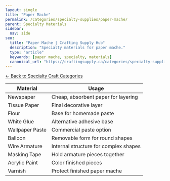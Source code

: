 ```yaml
---
layout: single
title: "Paper Mache"
permalink: /categories/specialty-supplies/paper-mache/
parent: Specialty Materials
sidebar:
  nav: side
seo:
  title: "Paper Mache | Crafting Supply Hub"
  description: "Specialty materials for paper mache."
  type: "article"
  keywords: [paper mache, specialty, materials]
  canonical_url: "https://craftingsupply.ca/categories/specialty-supplies/paper-mache/"
---
```


[← Back to Specialty Craft Categories](/categories/specialty-supplies/)

| Material | Usage |
|----------|-------|
| Newspaper | Cheap, absorbent paper for layering |
| Tissue Paper | Final decorative layer |
| Flour | Base for homemade paste |
| White Glue | Alternative adhesive base |
| Wallpaper Paste | Commercial paste option |
| Balloon | Removable form for round shapes |
| Wire Armature | Internal structure for complex shapes |
| Masking Tape | Hold armature pieces together |
| Acrylic Paint | Color finished pieces |
| Varnish | Protect finished paper mache |
